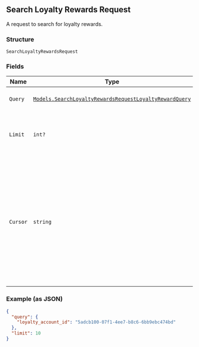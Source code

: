 ## Search Loyalty Rewards Request

A request to search for loyalty rewards.

### Structure

`SearchLoyaltyRewardsRequest`

### Fields

| Name | Type | Tags | Description |
|  --- | --- | --- | --- |
| `Query` | [`Models.SearchLoyaltyRewardsRequestLoyaltyRewardQuery`](/doc/models/search-loyalty-rewards-request-loyalty-reward-query.md) | Optional | The set of search requirements. |
| `Limit` | `int?` | Optional | The maximum number of results to return in the response. |
| `Cursor` | `string` | Optional | A pagination cursor returned by a previous call to <br>this endpoint. Provide this to retrieve the next set of <br>results for the original query.<br>For more information, <br>see [Pagination](https://developer.squareup.com/docs/docs/basics/api101/pagination). |

### Example (as JSON)

```json
{
  "query": {
    "loyalty_account_id": "5adcb100-07f1-4ee7-b8c6-6bb9ebc474bd"
  },
  "limit": 10
}
```

